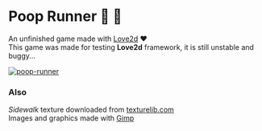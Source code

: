 # Poop Runner :poop: :runner:

An unfinished game made with [Love2d](https://love2d.org/) :heart:  
This game was made for testing **Love2d** framework, it is still unstable and buggy...

[![poop-runner](https://thumbs.gfycat.com/CloseThoroughAgouti-size_restricted.gif)](https://gfycat.com/CloseThoroughAgouti)

### Also
*Sidewalk* texture downloaded from [texturelib.com](http://texturelib.com)  
Images and graphics made with [Gimp](http://www.gimp.org/)
